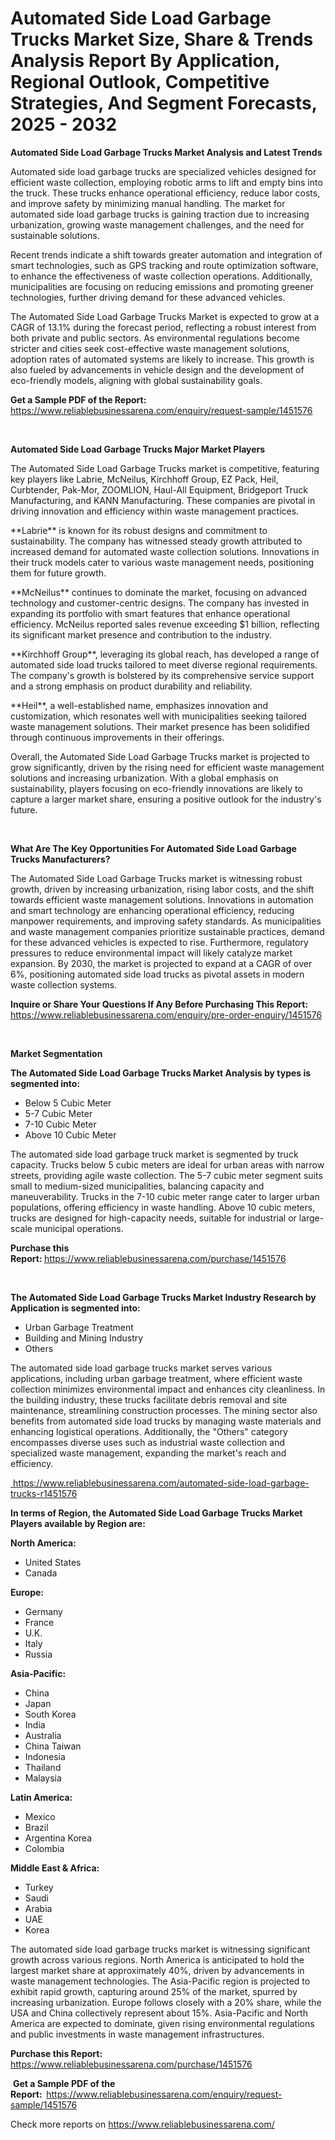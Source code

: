 <p><h1>Automated Side Load Garbage Trucks Market Size, Share & Trends Analysis Report By Application, Regional Outlook, Competitive Strategies, And Segment Forecasts, 2025 - 2032</h1></p><p><strong>Automated Side Load Garbage Trucks Market Analysis and Latest Trends</strong></p>
<p><p>Automated side load garbage trucks are specialized vehicles designed for efficient waste collection, employing robotic arms to lift and empty bins into the truck. These trucks enhance operational efficiency, reduce labor costs, and improve safety by minimizing manual handling. The market for automated side load garbage trucks is gaining traction due to increasing urbanization, growing waste management challenges, and the need for sustainable solutions.</p><p>Recent trends indicate a shift towards greater automation and integration of smart technologies, such as GPS tracking and route optimization software, to enhance the effectiveness of waste collection operations. Additionally, municipalities are focusing on reducing emissions and promoting greener technologies, further driving demand for these advanced vehicles. </p><p>The Automated Side Load Garbage Trucks Market is expected to grow at a CAGR of 13.1% during the forecast period, reflecting a robust interest from both private and public sectors. As environmental regulations become stricter and cities seek cost-effective waste management solutions, adoption rates of automated systems are likely to increase. This growth is also fueled by advancements in vehicle design and the development of eco-friendly models, aligning with global sustainability goals.</p></p>
<p><strong>Get a Sample PDF of the Report:&nbsp;</strong> <a href="https://www.reliablebusinessarena.com/enquiry/request-sample/1451576?utm_campaign=3013&utm_medium=2&utm_source=Github&utm_content=ia&utm_term=30032025&utm_id=automated-side-load-garbage-trucks">https://www.reliablebusinessarena.com/enquiry/request-sample/1451576</a></p>
<p>&nbsp;</p>
<p><strong>Automated Side Load Garbage Trucks Major Market Players</strong></p>
<p><p>The Automated Side Load Garbage Trucks market is competitive, featuring key players like Labrie, McNeilus, Kirchhoff Group, EZ Pack, Heil, Curbtender, Pak-Mor, ZOOMLION, Haul-All Equipment, Bridgeport Truck Manufacturing, and KANN Manufacturing. These companies are pivotal in driving innovation and efficiency within waste management practices.</p><p>**Labrie** is known for its robust designs and commitment to sustainability. The company has witnessed steady growth attributed to increased demand for automated waste collection solutions. Innovations in their truck models cater to various waste management needs, positioning them for future growth.</p><p>**McNeilus** continues to dominate the market, focusing on advanced technology and customer-centric designs. The company has invested in expanding its portfolio with smart features that enhance operational efficiency. McNeilus reported sales revenue exceeding $1 billion, reflecting its significant market presence and contribution to the industry.</p><p>**Kirchhoff Group**, leveraging its global reach, has developed a range of automated side load trucks tailored to meet diverse regional requirements. The company's growth is bolstered by its comprehensive service support and a strong emphasis on product durability and reliability.</p><p>**Heil**, a well-established name, emphasizes innovation and customization, which resonates well with municipalities seeking tailored waste management solutions. Their market presence has been solidified through continuous improvements in their offerings.</p><p>Overall, the Automated Side Load Garbage Trucks market is projected to grow significantly, driven by the rising need for efficient waste management solutions and increasing urbanization. With a global emphasis on sustainability, players focusing on eco-friendly innovations are likely to capture a larger market share, ensuring a positive outlook for the industry's future.</p></p>
<p>&nbsp;</p>
<p><strong>What Are The Key Opportunities For Automated Side Load Garbage Trucks Manufacturers?</strong></p>
<p><p>The Automated Side Load Garbage Trucks market is witnessing robust growth, driven by increasing urbanization, rising labor costs, and the shift towards efficient waste management solutions. Innovations in automation and smart technology are enhancing operational efficiency, reducing manpower requirements, and improving safety standards. As municipalities and waste management companies prioritize sustainable practices, demand for these advanced vehicles is expected to rise. Furthermore, regulatory pressures to reduce environmental impact will likely catalyze market expansion. By 2030, the market is projected to expand at a CAGR of over 6%, positioning automated side load trucks as pivotal assets in modern waste collection systems.</p></p>
<p><strong>Inquire or Share Your Questions If Any Before Purchasing This Report:</strong> <a href="https://www.reliablebusinessarena.com/enquiry/pre-order-enquiry/1451576?utm_campaign=3013&utm_medium=2&utm_source=Github&utm_content=ia&utm_term=30032025&utm_id=automated-side-load-garbage-trucks">https://www.reliablebusinessarena.com/enquiry/pre-order-enquiry/1451576</a></p>
<p>&nbsp;</p>
<p><strong>Market Segmentation</strong></p>
<p><strong>The Automated Side Load Garbage Trucks Market Analysis by types is segmented into:</strong></p>
<p><ul><li>Below 5 Cubic Meter</li><li>5-7 Cubic Meter</li><li>7-10 Cubic Meter</li><li>Above 10 Cubic Meter</li></ul></p>
<p><p>The automated side load garbage truck market is segmented by truck capacity. Trucks below 5 cubic meters are ideal for urban areas with narrow streets, providing agile waste collection. The 5-7 cubic meter segment suits small to medium-sized municipalities, balancing capacity and maneuverability. Trucks in the 7-10 cubic meter range cater to larger urban populations, offering efficiency in waste handling. Above 10 cubic meters, trucks are designed for high-capacity needs, suitable for industrial or large-scale municipal operations.</p></p>
<p><strong>Purchase this Report:&nbsp;</strong><a href="https://www.reliablebusinessarena.com/purchase/1451576?utm_campaign=3013&utm_medium=2&utm_source=Github&utm_content=ia&utm_term=30032025&utm_id=automated-side-load-garbage-trucks">https://www.reliablebusinessarena.com/purchase/1451576</a></p>
<p>&nbsp;</p>
<p><strong>The Automated Side Load Garbage Trucks Market Industry Research by Application is segmented into:</strong></p>
<p><ul><li>Urban Garbage Treatment</li><li>Building and Mining Industry</li><li>Others</li></ul></p>
<p><p>The automated side load garbage trucks market serves various applications, including urban garbage treatment, where efficient waste collection minimizes environmental impact and enhances city cleanliness. In the building industry, these trucks facilitate debris removal and site maintenance, streamlining construction processes. The mining sector also benefits from automated side load trucks by managing waste materials and enhancing logistical operations. Additionally, the "Others" category encompasses diverse uses such as industrial waste collection and specialized waste management, expanding the market's reach and efficiency.</p></p>
<p><a href="https://www.reliablebusinessarena.com/automated-side-load-garbage-trucks-r1451576?utm_campaign=3013&utm_medium=2&utm_source=Github&utm_content=ia&utm_term=30032025&utm_id=automated-side-load-garbage-trucks">&nbsp;https://www.reliablebusinessarena.com/automated-side-load-garbage-trucks-r1451576</a></p>
<p><strong>In terms of Region, the Automated Side Load Garbage Trucks Market Players available by Region are:</strong></p>
<p>
    <p> <strong> North America: </strong>
        <ul>
            <li>United States</li>
            <li>Canada</li>
        </ul>
        </p> 
    <p> <strong> Europe: </strong>
        <ul>
            <li>Germany</li>
            <li>France</li>
            <li>U.K.</li>
            <li>Italy</li>
            <li>Russia</li>
        </ul>
        </p> 
    <p> <strong> Asia-Pacific: </strong>
        <ul>
            <li>China</li>
            <li>Japan</li>
            <li>South Korea</li>
            <li>India</li>
            <li>Australia</li>
            <li>China Taiwan</li>
            <li>Indonesia</li>
            <li>Thailand</li>
            <li>Malaysia</li>
        </ul>
        </p> 
    <p> <strong> Latin America: </strong>
        <ul>
            <li>Mexico</li>
            <li>Brazil</li>
            <li>Argentina Korea</li>
            <li>Colombia</li>
        </ul>
        </p> 
    <p> <strong> Middle East & Africa: </strong>
        <ul>
            <li>Turkey</li>
            <li>Saudi</li>
            <li>Arabia</li>
            <li>UAE</li>
            <li>Korea</li>
        </ul>
    </p>
    </p>
<p><p>The automated side load garbage trucks market is witnessing significant growth across various regions. North America is anticipated to hold the largest market share at approximately 40%, driven by advancements in waste management technologies. The Asia-Pacific region is projected to exhibit rapid growth, capturing around 25% of the market, spurred by increasing urbanization. Europe follows closely with a 20% share, while the USA and China collectively represent about 15%. Asia-Pacific and North America are expected to dominate, given rising environmental regulations and public investments in waste management infrastructures.</p></p>
<p><strong>Purchase this Report: </strong><a href="https://www.reliablebusinessarena.com/purchase/1451576?utm_campaign=3013&utm_medium=2&utm_source=Github&utm_content=ia&utm_term=30032025&utm_id=automated-side-load-garbage-trucks">https://www.reliablebusinessarena.com/purchase/1451576</a></p>
<p>&nbsp;<strong>Get a Sample PDF of the Report:&nbsp;&nbsp;</strong><a href="https://www.reliablebusinessarena.com/enquiry/request-sample/1451576?utm_campaign=3013&utm_medium=2&utm_source=Github&utm_content=ia&utm_term=30032025&utm_id=automated-side-load-garbage-trucks">https://www.reliablebusinessarena.com/enquiry/request-sample/1451576</a></p>
<p><strong></strong></p>
<p>Check more reports on <a href="https://www.reliablebusinessarena.com/?utm_campaign=3013&utm_medium=2&utm_source=Github&utm_content=ia&utm_term=30032025&utm_id=automated-side-load-garbage-trucks">https://www.reliablebusinessarena.com/</a></p>